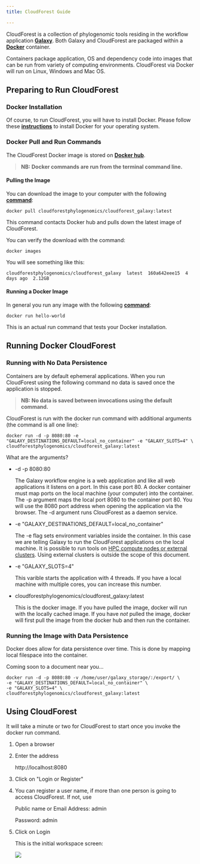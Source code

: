 ```yaml
---
title: CloudForest Guide

---
```


CloudForest is a collection of phylogenomic tools residing in the workflow application [**Galaxy**](https://galaxyproject.org/). Both Galaxy and CloudForest are packaged within a [**Docker**](https://docker.com) container.

Containers package application, OS and dependency code into images that can be run from variety of computing environments. CloudForest via Docker will run on Linux, Windows and Mac OS.

## Preparing to Run CloudForest

### Docker Installation 

Of course, to run CloudForest, you will have to install Docker. Please follow these [**instructions**](https://www.docker.com/products/docker-desktop) to install Docker for your operating system.

### Docker Pull and Run Commands

The CloudForest Docker image is stored on [**Docker hub**](https://hub.docker.com/repository/docker/cloudforestphylogenomics/cloudforest_galaxy).

> **NB: Docker commands are run from the terminal command line.**

#### Pulling the Image

You can download the image to your computer with the following [**command**](https://docs.docker.com/engine/reference/commandline/pull/):

    docker pull cloudforestphylogenomics/cloudforest_galaxy:latest

This command contacts Docker hub and pulls down the latest image of CloudForest.

You can verify the download with the command:

    docker images

You will see something like this:

    cloudforestphylogenomics/cloudforest_galaxy  latest  160a642eee15  4 days ago  2.12GB

#### Running a Docker Image

In general you run any image with the following [**command**](https://docs.docker.com/engine/reference/commandline/run/):

    docker run hello-world

This is an actual run command that tests your Docker installation.

## Running Docker CloudForest

### Running with No Data Persistence

Containers are by default ephemeral applications. When you run CloudForest using the following command no data is saved once the application is stopped.

> **NB: No data is saved between invocations using the default command.**

CloudForest is run with the docker run command with additional arguments (the command is all one line):

    docker run -d -p 8080:80 -e "GALAXY_DESTINATIONS_DEFAULT=local_no_container" -e "GALAXY_SLOTS=4" \ 
    cloudforestphylogenomics/cloudforest_galaxy:latest

What are the arguments?

* -d -p 8080:80

    The Galaxy workflow engine is a web application and like all web applications it listens on a port. In this case port 80. A docker container must map ports on the local machine (your computer) into the container. The -p argument maps the local port 8080 to the container port 80. You will use the 8080 port address when opening the application via the browser. The -d argument runs CloudForest as a daemon service.

* -e "GALAXY_DESTINATIONS_DEFAULT=local_no_container"

    The -e flag sets environment variables inside the container. In this case we are telling Galaxy to run the CloudForest applications on the local machine. It is possible to run tools on [HPC compute nodes or external clusters](https://github.com/bgruening/docker-galaxy-stable#Running-on-an-external-cluster-(DRM)). Using external clusters is outside the scope of this document.

* -e "GALAXY_SLOTS=4"

    This varible starts the application with 4 threads. If you have a local machine with multiple cores, you can increase this number.

* cloudforestphylogenomics/cloudforest_galaxy:latest

    This is the docker image. If you have pulled the image, docker will run with the locally cached image. If you have *not* pulled the image, docker will first pull the image from the docker hub and then run the container.

### Running the Image with Data Persistence

Docker does allow for data persistence over time. This is done by mapping local filespace into the container.

Coming soon to a document near you...

    docker run -d -p 8080:80 -v /home/user/galaxy_storage/:/export/ \
    -e "GALAXY_DESTINATIONS_DEFAULT=local_no_container" \
    -e "GALAXY_SLOTS=4" \ 
    cloudforestphylogenomics/cloudforest_galaxy:latest

## Using CloudForest

It will take a minute or two for CloudForest to start once you invoke the docker run command. 

1. Open a browser
1. Enter the address<br>

    http://localhost:8080

1. Click on "Login or Register"
1. You can register a user name, if more than one person is going to access CloudForest. If not, use
    
    Public name or Email Address: admin

    Password: admin
1. Click on Login

    This is the initial workspace screen:<br>
    
    ![](FirstScreen.png)